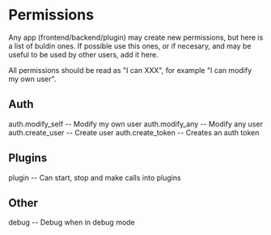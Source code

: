 # Permissions

Any app (frontend/backend/plugin) may create new permissions, but here is a list
of buldin ones. If possible use this ones, or if necesary, and may be useful to
be used by other users, add it here.

All permissions should be read as "I can XXX", for example "I can modify my own
user".

## Auth

auth.modify_self -- Modify my own user
auth.modify_any  -- Modify any user
auth.create_user -- Create user
auth.create_token -- Creates an auth token

## Plugins

plugin -- Can start, stop and make calls into plugins

## Other

debug -- Debug when in debug mode
